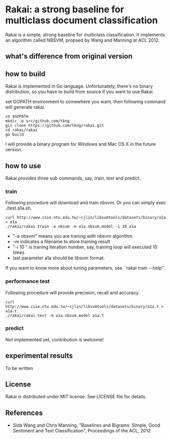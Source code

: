 # Rakai: a strong baseline for multiclass document classification

Rakai is a simple, strong baseline for multiclass classification.
It implements an algorithm called NBSVM, propsed by Wang and Manning at ACL 2012.

## what's difference from original version

## how to build

Rakai is implemented in Go language. Unfortunately, there's no binary distribution, so you have to build from source if you want to use Rakai.

set GOPATH environment to somewhere you want, then following command will generate rakai.

    cd $GOPATH
    mkdir -p src/github.com/tkng
    git clone https://github.com/tkng/rakai.git
    cd rakai/rakai
    go build

I will provide a binary program for Windows and Mac OS X in the future version.

## how to use

Rakai provides three sub commands, say, train, test and predict.

### train

Following procedure will download and train nbsvm. Or you can simply exec ./test.a1a.sh.

    curl http://www.csie.ntu.edu.tw/~cjlin/libsvmtools/datasets/binary/a1a > a1a
    ./rakai/rakai train -a nbsvm -m a1a.nbsvm.model -i 10 a1a

  * "-a nbsvm" means you are traning with nbsvm algorithm.
  * -m indicates a filename to store training result
  * "-i 10 " is traning iteration number, say, training loop will executed 10 times
  * last parameter a1a should be libsvm format.

If you want to know more about tuning parameters, see ``rakai train --help''.

### performance test

Following procedure will provide precision, recall and accuracy.

    curl http://www.csie.ntu.edu.tw/~cjlin/libsvmtools/datasets/binary/a1a.t > a1a.t
    ./rakai/rakai test -m a1a.nbsvm.model a1a.t

### predict

Not implemented yet, contribution is welcome!

## experimental results

To be written

## License

Rakai is distributed under MIT license. See LICENSE file for details.

## References

  * Sida Wang and Chris Manning, "Baselines and Bigrams: Simple, Good Sentiment and Text Classification", Proceedings of the ACL, 2012
